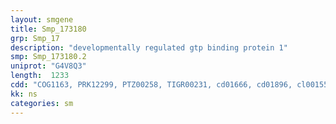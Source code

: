 ```yaml
---
layout: smgene
title: Smp_173180
grp: Smp_17
description: "developmentally regulated gtp binding protein 1"
smp: Smp_173180.2
uniprot: "G4V8Q3"
length:  1233
cdd: "COG1163, PRK12299, PTZ00258, TIGR00231, cd01666, cd01896, cl00155, cl21455, pfam01926, pfam02824"
kk: ns
categories: sm
---
```

